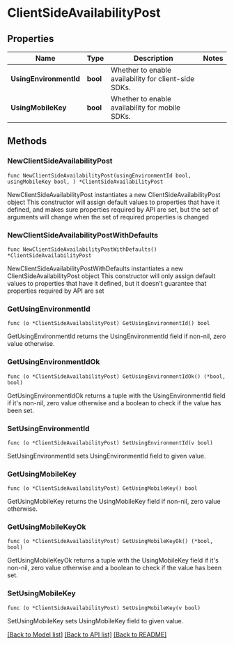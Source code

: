 # ClientSideAvailabilityPost

## Properties

Name | Type | Description | Notes
------------ | ------------- | ------------- | -------------
**UsingEnvironmentId** | **bool** | Whether to enable availability for client-side SDKs. | 
**UsingMobileKey** | **bool** | Whether to enable availability for mobile SDKs. | 

## Methods

### NewClientSideAvailabilityPost

`func NewClientSideAvailabilityPost(usingEnvironmentId bool, usingMobileKey bool, ) *ClientSideAvailabilityPost`

NewClientSideAvailabilityPost instantiates a new ClientSideAvailabilityPost object
This constructor will assign default values to properties that have it defined,
and makes sure properties required by API are set, but the set of arguments
will change when the set of required properties is changed

### NewClientSideAvailabilityPostWithDefaults

`func NewClientSideAvailabilityPostWithDefaults() *ClientSideAvailabilityPost`

NewClientSideAvailabilityPostWithDefaults instantiates a new ClientSideAvailabilityPost object
This constructor will only assign default values to properties that have it defined,
but it doesn't guarantee that properties required by API are set

### GetUsingEnvironmentId

`func (o *ClientSideAvailabilityPost) GetUsingEnvironmentId() bool`

GetUsingEnvironmentId returns the UsingEnvironmentId field if non-nil, zero value otherwise.

### GetUsingEnvironmentIdOk

`func (o *ClientSideAvailabilityPost) GetUsingEnvironmentIdOk() (*bool, bool)`

GetUsingEnvironmentIdOk returns a tuple with the UsingEnvironmentId field if it's non-nil, zero value otherwise
and a boolean to check if the value has been set.

### SetUsingEnvironmentId

`func (o *ClientSideAvailabilityPost) SetUsingEnvironmentId(v bool)`

SetUsingEnvironmentId sets UsingEnvironmentId field to given value.


### GetUsingMobileKey

`func (o *ClientSideAvailabilityPost) GetUsingMobileKey() bool`

GetUsingMobileKey returns the UsingMobileKey field if non-nil, zero value otherwise.

### GetUsingMobileKeyOk

`func (o *ClientSideAvailabilityPost) GetUsingMobileKeyOk() (*bool, bool)`

GetUsingMobileKeyOk returns a tuple with the UsingMobileKey field if it's non-nil, zero value otherwise
and a boolean to check if the value has been set.

### SetUsingMobileKey

`func (o *ClientSideAvailabilityPost) SetUsingMobileKey(v bool)`

SetUsingMobileKey sets UsingMobileKey field to given value.



[[Back to Model list]](../README.md#documentation-for-models) [[Back to API list]](../README.md#documentation-for-api-endpoints) [[Back to README]](../README.md)


